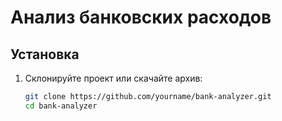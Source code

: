 # Анализ банковских расходов

## Установка
1. Склонируйте проект или скачайте архив:
   ```bash
   git clone https://github.com/yourname/bank-analyzer.git
   cd bank-analyzer